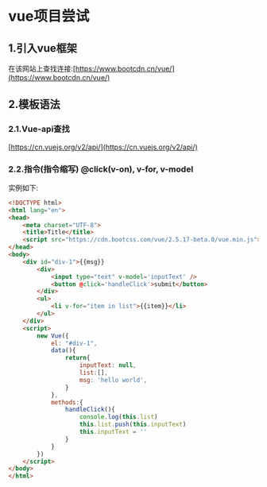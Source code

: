 # vue项目尝试

## 1.引入vue框架
在该网站上查找连接:[https://www.bootcdn.cn/vue/](https://www.bootcdn.cn/vue/)<br>

## 2.模板语法
### 2.1.Vue-api查找
[https://cn.vuejs.org/v2/api/](https://cn.vuejs.org/v2/api/)<br>


### 2.2.指令(指令缩写) @click(v-on), v-for, v-model

实例如下:<br>
```html
<!DOCTYPE html>
<html lang="en">
<head>
    <meta charset="UTF-8">
    <title>Title</title>
    <script src="https://cdn.bootcss.com/vue/2.5.17-beta.0/vue.min.js"></script>
</head>
<body>
    <div id="div-1">{{msg}}
        <div>
            <input type="text" v-model='inputText' />
            <button @click='handleClick'>submit</button>
        </div>
        <ul>
            <li v-for="item in list">{{item}}</li>
        </ul>
    </div>
    <script>
        new Vue({
            el: "#div-1",
            data(){
                return{
                    inputText: null,
                    list:[],
                    msg: 'hello world',
                }
            },
            methods:{
                handleClick(){
                    console.log(this.list)
                    this.list.push(this.inputText)
                    this.inputText = ''
                }
            }
        })
    </script>
</body>
</html> 
```